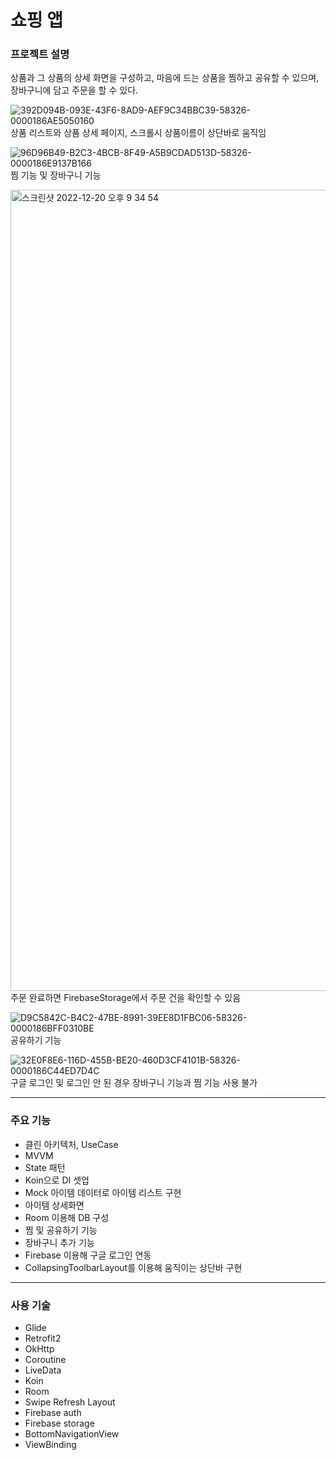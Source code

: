 # 쇼핑 앱

### 프로젝트 설명
상품과 그 상품의 상세 화면을 구성하고, 마음에 드는 상품을 찜하고 공유할 수 있으며, 장바구니에 담고 주문을 할 수 있다.



![392D094B-093E-43F6-8AD9-AEF9C34BBC39-58326-0000186AE5050160](https://user-images.githubusercontent.com/120105216/208847042-f16b4c07-2f15-4210-b017-1be98fe077a8.JPG)
상품 리스트와 상품 상세 페이지, 스크롤시 상품이름이 상단바로 움직임

![96D96B49-B2C3-4BCB-8F49-A5B9CDAD513D-58326-0000186E9137B166](https://user-images.githubusercontent.com/120105216/208848397-de3d283f-0d5d-4451-a648-248615c5001a.JPG)
찜 기능 및 장바구니 기능


<img width="1282" alt="스크린샷 2022-12-20 오후 9 34 54" src="https://user-images.githubusercontent.com/120105216/208847270-a75195eb-5773-47ac-a13f-03afcb14088e.png">
주문 완료하면 FirebaseStorage에서 주문 건을 확인할 수 있음


![D9C5842C-B4C2-47BE-8991-39EE8D1FBC06-58326-0000186BFF0310BE](https://user-images.githubusercontent.com/120105216/208847170-4bf57d4e-3eaa-4d26-ab5c-abb9d987c134.JPG)
공유하기 기능


![32E0F8E6-116D-455B-BE20-460D3CF4101B-58326-0000186C44ED7D4C](https://user-images.githubusercontent.com/120105216/208847208-87cdd10c-e86e-405f-ba89-59c5c8fbee51.JPG)
구글 로그인 및 로그인 안 된 경우 장바구니 기능과 찜 기능 사용 불가

---

### 주요 기능
- 클린 아키텍처, UseCase
- MVVM 
- State 패턴
- Koin으로 DI 셋업
- Mock 아이템 데이터로 아이템 리스트 구현
- 아이템 상세화면
- Room 이용해 DB 구성
- 찜 및 공유하기 기능
- 장바구니 추가 기능
- Firebase 이용해 구글 로그인 연동
- CollapsingToolbarLayout를 이용해 움직이는 상단바 구현

---

### 사용 기술
- Glide
- Retrofit2
- OkHttp
- Coroutine
- LiveData
- Koin
- Room
- Swipe Refresh Layout
- Firebase auth
- Firebase storage
- BottomNavigationView
- ViewBinding

